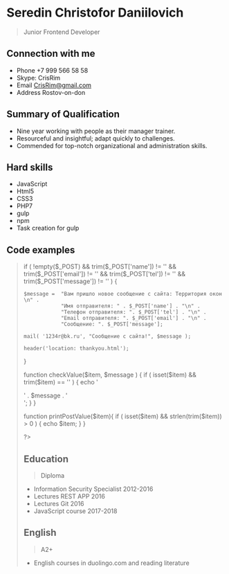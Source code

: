 # Seredin Christofor Daniilovich
> Junior Frontend Developer

## Connection with me
* Phone     +7 999 566 58 58
* Skype:    CrisRim
* Email     CrisRim@gmail.com
* Address   Rostov-on-don

## Summary of Qualification
* Nine year working with people as their manager trainer.
* Resourceful and insightful; adapt quickly to challenges.
* Commended for top-notch organizational and administration skills.

## Hard skills
* JavaScript
* Html5
* CSS3
* PHP7
* gulp
* npm 
* Task creation for gulp

## Code examples
> <?php

if ( !empty($_POST) && trim($_POST['name']) != '' && trim($_POST['email']) != '' && trim($_POST['tel']) != '' && trim($_POST['message']) != ''  ) {

    $message =  "Вам пришло новое сообщение с сайта: Территория окон \n" .
                "Имя отправителя: " . $_POST['name'] . "\n" .
                "Телефон отправителя: ". $_POST['tel'] . "\n" .
                "Email отправителя: ". $_POST['email'] . "\n" .
                "Сообщение: ". $_POST['message'];

    mail( '1234r@bk.ru', "Сообщение с сайта!", $message ); 

    header('location: thankyou.html');

}



function checkValue($item, $message ) {
    if ( isset($item) && trim($item) == ''  ) {
        echo '<div class="error">' . $message . '</div>';
    } 
}

function printPostValue($item){
    if ( isset($item) && strlen(trim($item)) > 0 ) {
        echo $item;
    }
}

?>
## Education 
> Diploma
* Information Security Specialist 2012-2016
* Lectures REST APP 2016
* Lectures Git 2016
* JavaScript course 2017-2018

## English
> A2+
* English courses in duolingo.com and reading literature

